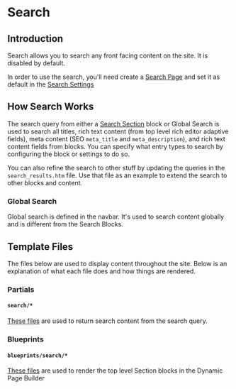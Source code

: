 # Search

## Introduction

Search allows you to search any front facing content on the site. It is disabled by default.&#x20;

In order to use the search, you'll need create a [Search Page](pages/#search-pages) and set it as default in the [Search Settings ](settings.md#search-tab)

## How Search Works

The search query from either a [Search Section](pages/blocks/search-section.md) block or Global Search is used to search all titles, rich text content (from top level rich editor adaptive fields), meta content (SEO `meta_title` and `meta_description`), and rich text content fields from blocks. You can specify what entry types to search by configuring the block or settings to do so.&#x20;

You can also refine the search to other stuff by updating the queries in the `search_results.htm` file. Use that file as an example to extend the search to other blocks and content.&#x20;

### Global Search

Global search is defined in the navbar. It's used to search content globally and is different from the Search Blocks.&#x20;

## Template Files

The files below are used to display content throughout the site. Below is an explanation of what each file does and how things are rendered.&#x20;

### Partials

#### `search/*`

[These files](https://github.com/artistro08/tailor-starter/tree/main/partials/search) are used to return search content from the search query.&#x20;

### Blueprints

#### `blueprints/search/*`

[These files](https://github.com/artistro08/tailor-starter/tree/main/seeds/blueprints/content/mixins/builder/search) are used to render the top level Section blocks in the Dynamic Page Builder


